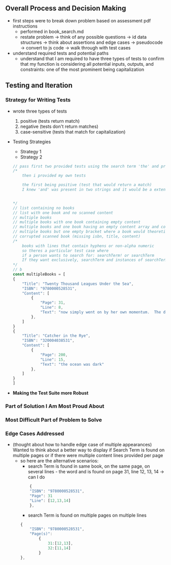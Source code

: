 ## Overall Process and Decision Making
- first steps were to break down problem based on assessment pdf instructions
    * performed in book_search.md
    * restate problem -> think of any possible questions -> id data structures -> think about assertions and edge cases -> pseudocode -> convert to js code -> walk through with test cases
- understand required tests and potential paths
    * understand that I am required to have three types of tests to confirm that my function is considering all potential inputs, outputs, and constraints: one of the most prominent being capitalization

## Testing and Iteration
### Strategy for Writing Tests
- wrote three types of tests
    1. positive (tests return match)
    2. negative (tests don't return matches)
    3. case-sensitive (tests that match for capitalization)

- Testing Strategies
    * Strategy 1
    * Strategy 2
    ```js
    // pass first two provided tests using the search term 'the' and provided scanned Object content
    /*
        then i provided my own tests

        the first being positive (test that would return a match)
        I knew 'and' was present in two strings and it would be a extended testing of detecting strings


    */
    // list containing no books
    // list with one book and no scanned content
    // multiple books
    // multiple books with one book containing empty content
    // multiple books and one book having an empty content array and content arrays with content
    // multiple books but one empty bracket where a book would theoretically go
    // corrupted scanned book (missing isbn, title, content)
    /*
        books with lines that contain hyphens or non-alpha numeric
        so theres a particular test case where
        if a person wants to search for: searchTerm! or searchTerm
        If they want exclusively, searchTerm and instances of searchTerm! don't count or they want exclusively searchTerm! and instances of searchTerm don't count it becomes tricky
    */
    // b
    const multipleBooks = [
    {
        "Title": "Twenty Thousand Leagues Under the Sea",
        "ISBN": "9780000528531",
        "Content": [
            {
                "Page": 31,
                "Line": 8,
                "Text": "now simply went on by her own momentum.  The dark-"
            },
        ]
    }
    {
        "Title": "Catcher in the Rye",
        "ISBN": "320004038531",
        "Content": [
            {
                "Page": 200,
                "Line": 15,
                "Text": "the ocean was dark"
            },
        ]
    }
    ]
    ```

- __Making the Test Suite more Robust__

### Part of Solution I Am Most Proud About

### Most Difficult Part of Problem to Solve

### Edge Cases Addressed
- (thought about how to handle edge case of multiple appearances) Wanted to think about a better way to display if Search Term is found on multiple pages or if there were multiple content lines provided per page
    * so here are the alternative scenarios:
        - search Term is found in same book, on the same page, on several lines
                - the word and is found on page 31, line 12, 13, 14 -> can I do
        ```js
            {
            "ISBN": "9780000528531",
            "Page": 31
            "Line": [12,13,14]
            },
        ```
        - search Term is found on multiple pages on multiple lines
        ```js
        {
            "ISBN": "9780000528531",
            "Page(s)":
                {
                    31:[12,13],
                    32:[11,14]
                }
        },
        ```
